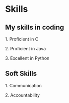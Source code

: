 <!DOCTYPE html>
<html>
<body>

  <h1>Skills</h1>

  <h2>My skills in coding </h2>

  <p>1. Proficient in C </p>
  <p>2. Proficient in Java </p>
  <p>3. Excellent in Python </p>

  <h2>Soft Skills </h2>
  
  <p>1. Communication </p>
  <p>2. Accountability </p>
  
</body>
</html>
